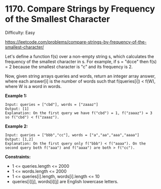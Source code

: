 # 1170. Compare Strings by Frequency of the Smallest Character

Difficulty: Easy

https://leetcode.com/problems/compare-strings-by-frequency-of-the-smallest-character/

Let's define a function f(s) over a non-empty string s, which calculates the frequency of the smallest character in s. For example, if s = "dcce" then f(s) = 2 because the smallest character is "c" and its frequency is 2.

Now, given string arrays queries and words, return an integer array answer, where each answer[i] is the number of words such that f(queries[i]) < f(W), where W is a word in words.

**Example 1:**
```
Input: queries = ["cbd"], words = ["zaaaz"]
Output: [1]
Explanation: On the first query we have f("cbd") = 1, f("zaaaz") = 3 so f("cbd") < f("zaaaz").
```

**Example 2:**
```
Input: queries = ["bbb","cc"], words = ["a","aa","aaa","aaaa"]
Output: [1,2]
Explanation: On the first query only f("bbb") < f("aaaa"). On the second query both f("aaa") and f("aaaa") are both > f("cc").
```

**Constraints:**

* 1 <= queries.length <= 2000
* 1 <= words.length <= 2000
* 1 <= queries[i].length, words[i].length <= 10
* queries[i][j], words[i][j] are English lowercase letters.

